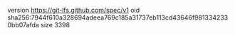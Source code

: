version https://git-lfs.github.com/spec/v1
oid sha256:7944f610a328694adeea769c185a31737eb113cd43646f9813342330bb07afda
size 3398
